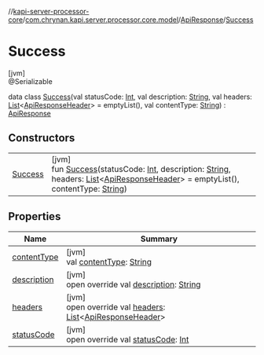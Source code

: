 //[kapi-server-processor-core](../../../../index.md)/[com.chrynan.kapi.server.processor.core.model](../../index.md)/[ApiResponse](../index.md)/[Success](index.md)

# Success

[jvm]\
@Serializable

data class [Success](index.md)(val statusCode: [Int](https://kotlinlang.org/api/latest/jvm/stdlib/kotlin/-int/index.html), val description: [String](https://kotlinlang.org/api/latest/jvm/stdlib/kotlin/-string/index.html), val headers: [List](https://kotlinlang.org/api/latest/jvm/stdlib/kotlin.collections/-list/index.html)&lt;[ApiResponseHeader](../../-api-response-header/index.md)&gt; = emptyList(), val contentType: [String](https://kotlinlang.org/api/latest/jvm/stdlib/kotlin/-string/index.html)) : [ApiResponse](../index.md)

## Constructors

| | |
|---|---|
| [Success](-success.md) | [jvm]<br>fun [Success](-success.md)(statusCode: [Int](https://kotlinlang.org/api/latest/jvm/stdlib/kotlin/-int/index.html), description: [String](https://kotlinlang.org/api/latest/jvm/stdlib/kotlin/-string/index.html), headers: [List](https://kotlinlang.org/api/latest/jvm/stdlib/kotlin.collections/-list/index.html)&lt;[ApiResponseHeader](../../-api-response-header/index.md)&gt; = emptyList(), contentType: [String](https://kotlinlang.org/api/latest/jvm/stdlib/kotlin/-string/index.html)) |

## Properties

| Name | Summary |
|---|---|
| [contentType](content-type.md) | [jvm]<br>val [contentType](content-type.md): [String](https://kotlinlang.org/api/latest/jvm/stdlib/kotlin/-string/index.html) |
| [description](description.md) | [jvm]<br>open override val [description](description.md): [String](https://kotlinlang.org/api/latest/jvm/stdlib/kotlin/-string/index.html) |
| [headers](headers.md) | [jvm]<br>open override val [headers](headers.md): [List](https://kotlinlang.org/api/latest/jvm/stdlib/kotlin.collections/-list/index.html)&lt;[ApiResponseHeader](../../-api-response-header/index.md)&gt; |
| [statusCode](status-code.md) | [jvm]<br>open override val [statusCode](status-code.md): [Int](https://kotlinlang.org/api/latest/jvm/stdlib/kotlin/-int/index.html) |

